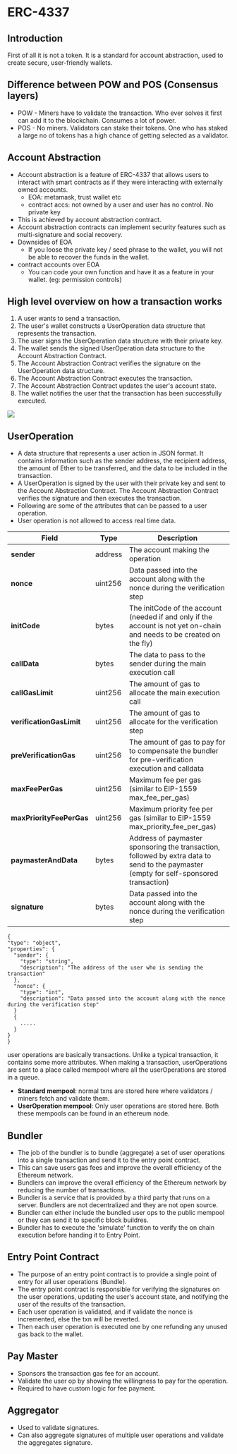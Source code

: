 # ERC-4337

## Introduction
  First of all it is not a token. It is a standard for account abstraction, used to create secure, user-friendly wallets.

## Difference between POW and POS (Consensus layers)
  - POW - Miners have to validate the transaction. Who ever solves it first can add it to the blockchain. Consumes a lot of power.
  - POS - No miners. Validators can stake their tokens. One who has staked a large no of tokens has a high chance of getting selected as a validator.

## Account Abstraction
  - Account abstraction is a feature of ERC-4337 that allows users to interact with smart contracts as if they were interacting with externally owned accounts.
      - EOA: metamask, trust wallet etc
      - contract accs: not owned by a user and user has no control. No private key
  - This is achieved by account abstraction contract.
  - Account abstraction contracts can implement security features such as multi-signature and social recovery.
  - Downsides of EOA
      - If you loose the private key / seed phrase to the wallet, you will not be able to recover the funds in the wallet.
  - contract accounts over EOA
      - You can code your own function and have it as a feature in your wallet. (eg: permission controls)

## High level overview on how a transaction works
  1. A user wants to send a transaction.
  2. The user's wallet constructs a UserOperation data structure that represents the transaction.
  3. The user signs the UserOperation data structure with their private key.
  4. The wallet sends the signed UserOperation data structure to the Account Abstraction Contract.
  5. The Account Abstraction Contract verifies the signature on the UserOperation data structure.
  6. The Account Abstraction Contract executes the transaction.
  7. The Account Abstraction Contract updates the user's account state.
  8. The wallet notifies the user that the transaction has been successfully executed.

![](https://s32659.pcdn.co/wp-content/uploads/2023/03/ERC-4337-primer-850x478.jpeg.optimal.jpeg)

## UserOperation
  - A data structure that represents a user action in JSON format. It contains information such as the sender address, the recipient address, the amount of Ether to be transferred, and the data to be included in the transaction.
  - A UserOperation is signed by the user with their private key and sent to the Account Abstraction Contract. The Account Abstraction Contract verifies the signature and then executes the transaction.
  - Following are some of the attributes that can be passed to a user operation.
  - User operation is not allowed to access real time data.

Field | Type | Description
--- | --- | ---
**sender** | address | The account making the operation
**nonce** | uint256 | Data passed into the account along with the nonce during the verification step
**initCode**	 | bytes | The initCode of the account (needed if and only if the account is not yet on-chain and needs to be created on the fly)
**callData** | bytes |The data to pass to the sender during the main execution call
**callGasLimit** | uint256 | The amount of gas to allocate the main execution call
**verificationGasLimit** | uint256 | The amount of gas to allocate for the verification step
**preVerificationGas** | uint256 | The amount of gas to pay for to compensate the bundler for pre-verification execution and calldata
**maxFeePerGas** | uint256 | Maximum fee per gas (similar to EIP-1559 max_fee_per_gas)
**maxPriorityFeePerGas** | uint256 | Maximum priority fee per gas (similar to EIP-1559 max_priority_fee_per_gas)
**paymasterAndData** | bytes | 	Address of paymaster sponsoring the transaction, followed by extra data to send to the paymaster (empty for self-sponsored transaction)
**signature** | bytes | Data passed into the account along with the nonce during the verification step

  ```
  {
  "type": "object",
  "properties": {
    "sender": {
      "type": "string",
      "description": "The address of the user who is sending the transaction"
    },
    "nonce": {
      "type": "int",
      "description": "Data passed into the account along with the nonce during the verification step"
    }
    {
      .....
    }
  }
}
```

user operations are basically transactions. Unlike a typical transaction, it contains some more attributes. When making a transaction, userOperations are sent to a place called mempool where all the userOperations are stored in a queue. 
  - **Standard mempool**: normal txns are stored here where validators / miners fetch and validate them.
  - **UserOperation mempool**: Only user operations are stored here. Both these mempools can be found in an ethereum node.
  

## Bundler
  - The job of the bundler is to bundle (aggregate) a set of user operations into a single transaction and send it to the entry point contract.
  - This can save users gas fees and improve the overall efficiency of the Ethereum network.
  - Bundlers can improve the overall efficiency of the Ethereum network by reducing the number of transactions.
  - Bundler is a service that is provided by a third party that runs on a server. Bundlers are not decentralized and they are not open source.
  - Bundler can either include the bundled user ops to the public mempool or they can send it to specific block buildres.
  - Bundler has to execute the 'simulate' function to verify the on chain execution before handing it to Entry Point.

## Entry Point Contract
  - The purpose of an entry point contract is to provide a single point of entry for all user operations (Bundle).
  - The entry point contract is responsible for verifying the signatures on the user operations, updating the user's account state, and notifying the user of the results of the transaction.
  - Each user operation is validated, and if validate the nonce is incremented, else the txn will be reverted.
  - Then each user operation is executed one by one refunding any unused gas back to the wallet.

## Pay Master
  - Sponsors the transaction gas fee for an account.
  - Validate the user op by showing the willingness to pay for the operation.
  - Required to have custom logic for fee payment.

## Aggregator
  - Used to validate signatures.
  - Can also aggregate signatures of multiple user operations and validate the aggregates signature.
